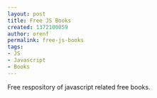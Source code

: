 ```yaml
---
layout: post
title: Free JS Books
created: 1372100059
author: orenf
permalink: free-js-books
tags:
- JS
- Javascript
- Books
---
```

<p>Free respository of javascript related free books.</p>
